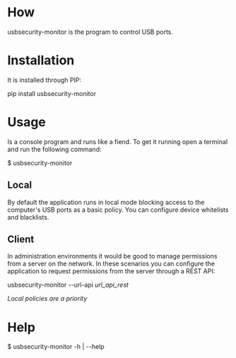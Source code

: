 # How

usbsecurity-monitor is the program to control USB ports.

# Installation

It is installed through PIP:

pip install usbsecurity-monitor

# Usage

Is a console program and runs like a fiend. To get it running open a terminal and run the following command:

$ usbsecurity-monitor

## Local

By default the application runs in local mode blocking access to the computer's USB ports as a basic policy. You can configure device whitelists and blacklists.

## Client

In administration environments it would be good to manage permissions from a server on the network. In these scenarios you can configure the application to request permissions from the server through a REST API:

usbsecurity-monitor --url-api _url_api_rest_

_Local policies are a priority_

# Help

$ usbsecurity-monitor -h | --help
